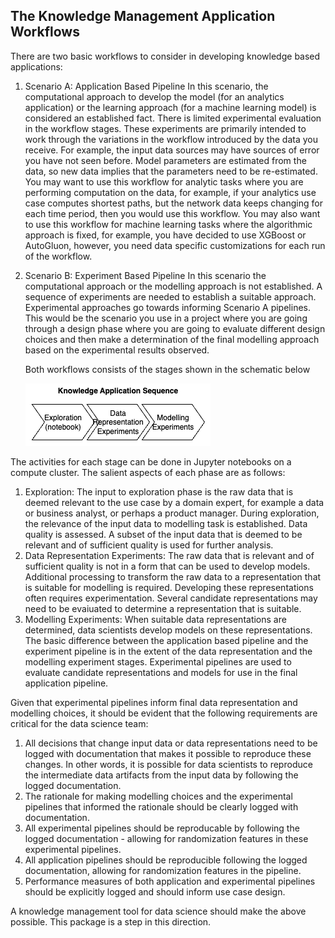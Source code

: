 ## The Knowledge Management Application Workflows

There are two basic workflows to consider in developing knowledge based applications:

1. Scenario A: Application Based Pipeline
   In this scenario, the computational approach to develop the model (for an analytics application) or the learning approach (for a machine learning model) is considered an established fact. There is limited experimental evaluation in the workflow stages. These experiments are primarily intended to work through the variations in the workflow introduced by the data you receive. For example, the input data sources may have sources of error you have not seen before. Model parameters are estimated from the data, so new data implies that the parameters need to be re-estimated. You may want to use this workflow for analytic tasks where you are performing computation on the data, for example, if your analytics use case computes shortest paths, but the network data keeps changing for each time period, then you would use this workflow. You may also want to use this workflow for machine learning tasks where the algorithmic approach is fixed, for example, you have decided to use XGBoost or AutoGluon, however, you need data specific customizations for each run of the workflow.
2. Scenario B: Experiment Based Pipeline
   In this scenario the computational approach or the modelling approach is not established. A sequence of experiments are needed to establish a suitable approach. Experimental approaches go towards informing Scenario A pipelines. This would be the scenario you use in a project where you are going through a design phase where you are going to evaluate different design choices and then make a determination of the final modelling approach based on the experimental results observed.

   Both workflows consists of the stages shown in the schematic below

   ![](../images/km_process_sequence.png)

The activities for each stage can be done in Jupyter notebooks on a compute cluster. The salient aspects of each phase are as follows:

1. Exploration: The input to exploration phase is the raw data that is deemed relevant to the use case by a domain expert, for example a data or business analyst, or perhaps a product manager. During exploration, the relevance of the input data to modelling task is established. Data quality is assessed. A subset of the input data that is deemed to be relevant and of sufficient quality is used for further analysis.
2. Data Representation Experiments: The raw data that is relevant and of sufficient quality is not in a form that can be used to develop models. Additional processing to transform the raw data to a representation that is suitable for modelling is required. Developing these representations often requires experimentation. Several candidate representations may need to be evaiuated to determine a representation that is suitable.
3. Modelling Experiments: When suitable data representations are determined, data scientists develop models on these representations. The basic difference between the application based pipeline and the experiment pipeline is in the extent of the data representation and the modelling experiment stages. Experimental pipelines are used to evaluate candidate representations and models for use in the final application pipeline.

Given that experimental pipelines inform final data representation and modelling choices, it should be evident that the following requirements are critical for the data science team:

1. All decisions that change input data or data representations need to be logged with documentation that makes it possible to reproduce these changes. In other words, it is possible for data scientists to reproduce the intermediate data artifacts from the input data by following the logged documentation.
2. The rationale for making modelling choices and the experimental pipelines that informed the rationale should be clearly logged with documentation.
3. All experimental pipelines should be reproducable by following the logged documentation - allowing for randomization features in these experimental pipelines.
4. All application pipelines should be reproducible following the logged documentation, allowing for randomization features in the pipeline.
5. Performance measures of both application and experimental pipelines should be explicitly logged and should inform use case design.

A knowledge management tool for data science should make the above possible. This package is a step in this direction.
